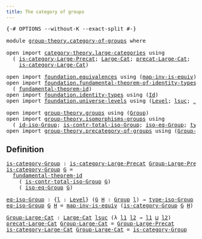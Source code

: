 ```yaml
---
title: The category of groups
---
```


<pre class="Agda"><a id="48" class="Symbol">{-#</a> <a id="52" class="Keyword">OPTIONS</a> <a id="60" class="Pragma">--without-K</a> <a id="72" class="Pragma">--exact-split</a> <a id="86" class="Symbol">#-}</a>

<a id="91" class="Keyword">module</a> <a id="98" href="group-theory.category-of-groups.html" class="Module">group-theory.category-of-groups</a> <a id="130" class="Keyword">where</a>

<a id="137" class="Keyword">open</a> <a id="142" class="Keyword">import</a> <a id="149" href="category-theory.large-categories.html" class="Module">category-theory.large-categories</a> <a id="182" class="Keyword">using</a>
  <a id="190" class="Symbol">(</a> <a id="192" href="category-theory.large-categories.html#891" class="Function">is-category-Large-Precat</a><a id="216" class="Symbol">;</a> <a id="218" href="category-theory.large-categories.html#1123" class="Record">Large-Cat</a><a id="227" class="Symbol">;</a> <a id="229" href="category-theory.large-categories.html#1235" class="Field">precat-Large-Cat</a><a id="245" class="Symbol">;</a>
    <a id="251" href="category-theory.large-categories.html#1275" class="Field">is-category-Large-Cat</a><a id="272" class="Symbol">)</a>

<a id="275" class="Keyword">open</a> <a id="280" class="Keyword">import</a> <a id="287" href="foundation.equivalences.html" class="Module">foundation.equivalences</a> <a id="311" class="Keyword">using</a> <a id="317" class="Symbol">(</a><a id="318" href="foundation-core.equivalences.html#4187" class="Function">map-inv-is-equiv</a><a id="334" class="Symbol">)</a>
<a id="336" class="Keyword">open</a> <a id="341" class="Keyword">import</a> <a id="348" href="foundation.fundamental-theorem-of-identity-types.html" class="Module">foundation.fundamental-theorem-of-identity-types</a> <a id="397" class="Keyword">using</a>
  <a id="405" class="Symbol">(</a> <a id="407" href="foundation-core.fundamental-theorem-of-identity-types.html#1894" class="Function">fundamental-theorem-id</a><a id="429" class="Symbol">)</a>
<a id="431" class="Keyword">open</a> <a id="436" class="Keyword">import</a> <a id="443" href="foundation.identity-types.html" class="Module">foundation.identity-types</a> <a id="469" class="Keyword">using</a> <a id="475" class="Symbol">(</a><a id="476" href="foundation-core.identity-types.html#1767" class="Datatype">Id</a><a id="478" class="Symbol">)</a>
<a id="480" class="Keyword">open</a> <a id="485" class="Keyword">import</a> <a id="492" href="foundation.universe-levels.html" class="Module">foundation.universe-levels</a> <a id="519" class="Keyword">using</a> <a id="525" class="Symbol">(</a><a id="526" href="Agda.Primitive.html#597" class="Postulate">Level</a><a id="531" class="Symbol">;</a> <a id="533" href="Agda.Primitive.html#780" class="Primitive">lsuc</a><a id="537" class="Symbol">;</a> <a id="539" href="Agda.Primitive.html#810" class="Primitive Operator">_⊔_</a><a id="542" class="Symbol">)</a>

<a id="545" class="Keyword">open</a> <a id="550" class="Keyword">import</a> <a id="557" href="group-theory.groups.html" class="Module">group-theory.groups</a> <a id="577" class="Keyword">using</a> <a id="583" class="Symbol">(</a><a id="584" href="group-theory.groups.html#2750" class="Function">Group</a><a id="589" class="Symbol">)</a>
<a id="591" class="Keyword">open</a> <a id="596" class="Keyword">import</a> <a id="603" href="group-theory.isomorphisms-groups.html" class="Module">group-theory.isomorphisms-groups</a> <a id="636" class="Keyword">using</a>
  <a id="644" class="Symbol">(</a> <a id="646" href="group-theory.isomorphisms-groups.html#3314" class="Function">id-iso-Group</a><a id="658" class="Symbol">;</a> <a id="660" href="group-theory.isomorphisms-groups.html#3978" class="Function">is-contr-total-iso-Group</a><a id="684" class="Symbol">;</a> <a id="686" href="group-theory.isomorphisms-groups.html#3570" class="Function">iso-eq-Group</a><a id="698" class="Symbol">;</a> <a id="700" href="group-theory.isomorphisms-groups.html#1804" class="Function">type-iso-Group</a><a id="714" class="Symbol">)</a>
<a id="716" class="Keyword">open</a> <a id="721" class="Keyword">import</a> <a id="728" href="group-theory.precategory-of-groups.html" class="Module">group-theory.precategory-of-groups</a> <a id="763" class="Keyword">using</a> <a id="769" class="Symbol">(</a><a id="770" href="group-theory.precategory-of-groups.html#747" class="Function">Group-Large-Precat</a><a id="788" class="Symbol">)</a>
</pre>
## Definition

<pre class="Agda"><a id="is-category-Group"></a><a id="818" href="group-theory.category-of-groups.html#818" class="Function">is-category-Group</a> <a id="836" class="Symbol">:</a> <a id="838" href="category-theory.large-categories.html#891" class="Function">is-category-Large-Precat</a> <a id="863" href="group-theory.precategory-of-groups.html#747" class="Function">Group-Large-Precat</a>
<a id="882" href="group-theory.category-of-groups.html#818" class="Function">is-category-Group</a> <a id="900" href="group-theory.category-of-groups.html#900" class="Bound">G</a> <a id="902" class="Symbol">=</a>
  <a id="906" href="foundation-core.fundamental-theorem-of-identity-types.html#1894" class="Function">fundamental-theorem-id</a>
    <a id="933" class="Symbol">(</a> <a id="935" href="group-theory.isomorphisms-groups.html#3978" class="Function">is-contr-total-iso-Group</a> <a id="960" href="group-theory.category-of-groups.html#900" class="Bound">G</a><a id="961" class="Symbol">)</a>
    <a id="967" class="Symbol">(</a> <a id="969" href="group-theory.isomorphisms-groups.html#3570" class="Function">iso-eq-Group</a> <a id="982" href="group-theory.category-of-groups.html#900" class="Bound">G</a><a id="983" class="Symbol">)</a>

<a id="eq-iso-Group"></a><a id="986" href="group-theory.category-of-groups.html#986" class="Function">eq-iso-Group</a> <a id="999" class="Symbol">:</a> <a id="1001" class="Symbol">{</a><a id="1002" href="group-theory.category-of-groups.html#1002" class="Bound">l</a> <a id="1004" class="Symbol">:</a> <a id="1006" href="Agda.Primitive.html#597" class="Postulate">Level</a><a id="1011" class="Symbol">}</a> <a id="1013" class="Symbol">(</a><a id="1014" href="group-theory.category-of-groups.html#1014" class="Bound">G</a> <a id="1016" href="group-theory.category-of-groups.html#1016" class="Bound">H</a> <a id="1018" class="Symbol">:</a> <a id="1020" href="group-theory.groups.html#2750" class="Function">Group</a> <a id="1026" href="group-theory.category-of-groups.html#1002" class="Bound">l</a><a id="1027" class="Symbol">)</a> <a id="1029" class="Symbol">→</a> <a id="1031" href="group-theory.isomorphisms-groups.html#1804" class="Function">type-iso-Group</a> <a id="1046" href="group-theory.category-of-groups.html#1014" class="Bound">G</a> <a id="1048" href="group-theory.category-of-groups.html#1016" class="Bound">H</a> <a id="1050" class="Symbol">→</a> <a id="1052" href="foundation-core.identity-types.html#1767" class="Datatype">Id</a> <a id="1055" href="group-theory.category-of-groups.html#1014" class="Bound">G</a> <a id="1057" href="group-theory.category-of-groups.html#1016" class="Bound">H</a>
<a id="1059" href="group-theory.category-of-groups.html#986" class="Function">eq-iso-Group</a> <a id="1072" href="group-theory.category-of-groups.html#1072" class="Bound">G</a> <a id="1074" href="group-theory.category-of-groups.html#1074" class="Bound">H</a> <a id="1076" class="Symbol">=</a> <a id="1078" href="foundation-core.equivalences.html#4187" class="Function">map-inv-is-equiv</a> <a id="1095" class="Symbol">(</a><a id="1096" href="group-theory.category-of-groups.html#818" class="Function">is-category-Group</a> <a id="1114" href="group-theory.category-of-groups.html#1072" class="Bound">G</a> <a id="1116" href="group-theory.category-of-groups.html#1074" class="Bound">H</a><a id="1117" class="Symbol">)</a>

<a id="Group-Large-Cat"></a><a id="1120" href="group-theory.category-of-groups.html#1120" class="Function">Group-Large-Cat</a> <a id="1136" class="Symbol">:</a> <a id="1138" href="category-theory.large-categories.html#1123" class="Record">Large-Cat</a> <a id="1148" href="Agda.Primitive.html#780" class="Primitive">lsuc</a> <a id="1153" class="Symbol">(λ</a> <a id="1156" href="group-theory.category-of-groups.html#1156" class="Bound">l1</a> <a id="1159" href="group-theory.category-of-groups.html#1159" class="Bound">l2</a> <a id="1162" class="Symbol">→</a> <a id="1164" href="group-theory.category-of-groups.html#1156" class="Bound">l1</a> <a id="1167" href="Agda.Primitive.html#810" class="Primitive Operator">⊔</a> <a id="1169" href="group-theory.category-of-groups.html#1159" class="Bound">l2</a><a id="1171" class="Symbol">)</a>
<a id="1173" href="category-theory.large-categories.html#1235" class="Field">precat-Large-Cat</a> <a id="1190" href="group-theory.category-of-groups.html#1120" class="Function">Group-Large-Cat</a> <a id="1206" class="Symbol">=</a> <a id="1208" href="group-theory.precategory-of-groups.html#747" class="Function">Group-Large-Precat</a>
<a id="1227" href="category-theory.large-categories.html#1275" class="Field">is-category-Large-Cat</a> <a id="1249" href="group-theory.category-of-groups.html#1120" class="Function">Group-Large-Cat</a> <a id="1265" class="Symbol">=</a> <a id="1267" href="group-theory.category-of-groups.html#818" class="Function">is-category-Group</a>
</pre>